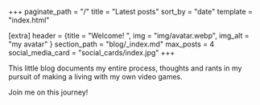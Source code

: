 +++
paginate_path = "/"
title = "Latest posts"
sort_by = "date"
template = "index.html"

[extra]
header = {title = "Welcome! ", img = "img/avatar.webp", img_alt = "my avatar" }
section_path = "blog/_index.md"
max_posts = 4
social_media_card = "social_cards/index.jpg"
+++

This little blog documents my entire process, thoughts and rants in my pursuit of making a living with my own video games. 

Join me on this journey!
